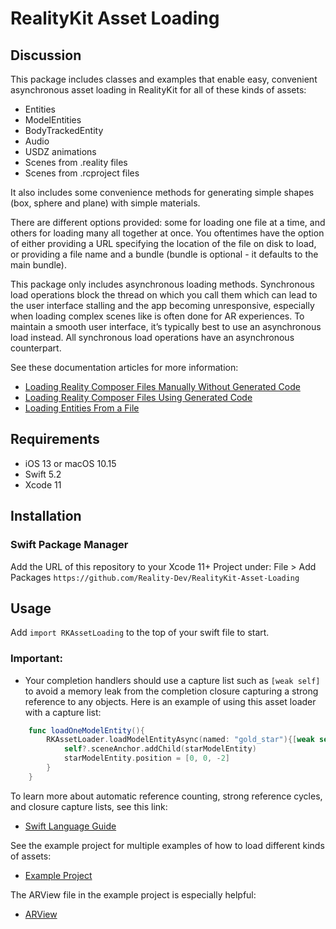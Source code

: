 # RealityKit Asset Loading

## Discussion

This package includes classes and examples that enable easy, convenient asynchronous asset loading in RealityKit for all of these kinds of assets:
- Entities
- ModelEntities
- BodyTrackedEntity
- Audio
- USDZ animations
- Scenes from .reality files
- Scenes from .rcproject files

It also includes some convenience methods for generating simple shapes (box, sphere and plane) with simple materials.

There are different options provided: some for loading one file at a time, and others for loading many all together at once. You oftentimes have the option of either providing a URL specifying the location of the file on disk to load, or providing a file name and a bundle (bundle is optional - it defaults to the main bundle).

This package only includes asynchronous loading methods.
Synchronous load operations block the thread on which you call them which can lead to the user interface stalling and the app becoming unresponsive, especially when loading complex scenes like is often done for AR experiences.
To maintain a smooth user interface, it’s typically best to use an asynchronous load instead. All synchronous load operations have an asynchronous counterpart.


See these documentation articles for more information:
- [Loading Reality Composer Files Manually Without Generated Code](https://developer.apple.com/documentation/realitykit/creating_3d_content_with_reality_composer/loading_reality_composer_files_manually_without_generated_code)
- [Loading Reality Composer Files Using Generated Code](https://developer.apple.com/documentation/realitykit/creating_3d_content_with_reality_composer/loading_reality_composer_files_using_generated_code)
- [Loading Entities From a File](https://developer.apple.com/documentation/realitykit/entity/stored_entities/loading_entities_from_a_file)
  

## Requirements

- iOS 13 or macOS 10.15
- Swift 5.2
- Xcode 11


## Installation

### Swift Package Manager

Add the URL of this repository to your Xcode 11+ Project under:
    File > Add Packages
    `https://github.com/Reality-Dev/RealityKit-Asset-Loading`

## Usage

Add `import RKAssetLoading` to the top of your swift file to start.

### Important:
- Your completion handlers should use a capture list such as `[weak self]` to avoid a memory leak from the completion closure capturing a strong reference to any objects. Here is an example of using this asset loader with a capture list:
``` swift
    func loadOneModelEntity(){
        RKAssetLoader.loadModelEntityAsync(named: "gold_star"){[weak self] starModelEntity in
            self?.sceneAnchor.addChild(starModelEntity)
            starModelEntity.position = [0, 0, -2]
        }
    }
```

To learn more about automatic reference counting, strong reference cycles, and closure capture lists, see this link:
- [Swift Language Guide](https://docs.swift.org/swift-book/LanguageGuide/AutomaticReferenceCounting.html)

See the example project for multiple examples of how to load different kinds of assets:
- [Example Project](https://github.com/Reality-Dev/RealityKit-Asset-Loading/tree/main/Example)

The ARView file in the example project is especially helpful:
- [ARView](https://github.com/Reality-Dev/RealityKit-Asset-Loading/blob/main/Example/RealityKit-Asset-Loading/ARView.swift)








